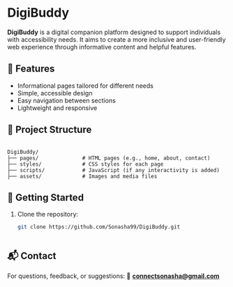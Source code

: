 
# DigiBuddy

**DigiBuddy** is a digital companion platform designed to support individuals with accessibility needs. It aims to create a more inclusive and user-friendly web experience through informative content and helpful features.

## 🌟 Features

- Informational pages tailored for different needs
- Simple, accessible design
- Easy navigation between sections
- Lightweight and responsive

## 📁 Project Structure

```

DigiBuddy/
├── pages/              # HTML pages (e.g., home, about, contact)
├── styles/             # CSS styles for each page
├── scripts/            # JavaScript (if any interactivity is added)
├── assets/             # Images and media files

````

## 🚀 Getting Started

1. Clone the repository:
   ```bash
   git clone https://github.com/Sonasha99/DigiBuddy.git



## 📬 Contact

For questions, feedback, or suggestions:
📧 **[connectsonasha@gmail.com](mailto:connectsonasha@gmail.com)**

```

